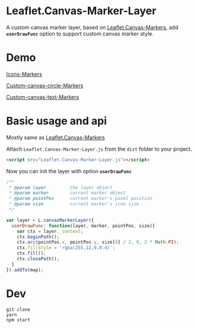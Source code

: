 # Leaflet.Canvas-Marker-Layer
A custom canvas marker layer, based on [Leaflet.Canvas-Markers](https://github.com/eJuke/Leaflet.Canvas-Markers), add **`userDrawFunc`** option to support custom canvas marker style.

# Demo

[Icons-Markers](https://zzcyrus.github.io/Leaflet.Canvas-Marker-Layer/example/icons.html)

[Custom-canvas-circle-Markers](https://zzcyrus.github.io/Leaflet.Canvas-Marker-Layer/example/circle.html)

[Custom-canvas-text-Markers](https://zzcyrus.github.io/Leaflet.Canvas-Marker-Layer/example/text.html)


# Basic usage and api

Mostly same as [Leaflet.Canvas-Markers](https://github.com/eJuke/Leaflet.Canvas-Markers)


Attach `Leaflet.Canvas-Marker-Layer.js` from the `dist` folder  to your project.

```html
<script src="Leaflet.Canvas-Marker-Layer.js"></script>
```

Now you can init the layer with option **`userDrawFunc`**

```js
/**
 * @param layer         the layer object
 * @param marker        current marker object
 * @param pointPos      current marker's pixel position
 * @param size          current marker's icon size
 */

var layer = L.canvasMarkerLayer({
  userDrawFunc: function(layer, marker, pointPos, size){
    var ctx = layer._context;
    ctx.beginPath();
    ctx.arc(pointPos.x, pointPos.y, size[0] / 2, 0, 2 * Math.PI);
    ctx.fillStyle = 'rgba(255,12,0,0.4)';
    ctx.fill();
    ctx.closePath();
  }
}).addTo(map);

```

# Dev

```
git clone 
yarn
npm start
```